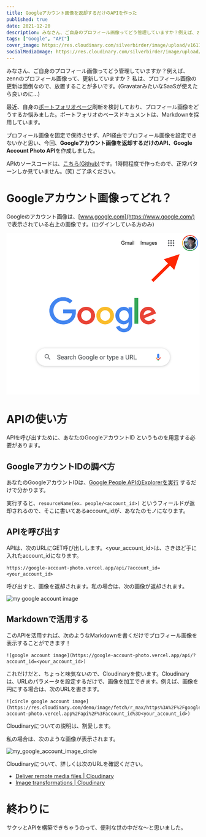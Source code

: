 ```yaml
---
title: Googleアカウント画像を返却するだけのAPIを作った
published: true
date: 2021-12-20
description: みなさん、ご自身のプロフィール画像ってどう管理していますか？例えば、zennのプロフィール画像って、更新していますか？ 私は、プロフィール画像の更新は面倒なので、放置することが多いです。(GravatarみたいなSaaSが使えたら良いのに...)
tags: ["Google", "API"]
cover_image: https://res.cloudinary.com/silverbirder/image/upload/v1611128736/silver-birder.github.io/assets/logo.png
socialMediaImage: https://res.cloudinary.com/silverbirder/image/upload/v1611128736/silver-birder.github.io/assets/logo.png
---
```


みなさん、ご自身のプロフィール画像ってどう管理していますか？例えば、zennのプロフィール画像って、更新していますか？ 私は、プロフィール画像の更新は面倒なので、放置することが多いです。(GravatarみたいなSaaSが使えたら良いのに...)

最近、自身の[ポートフォリオページ](https://silver-birder.github.io/)刷新を検討しており、プロフィール画像をどうするか悩みました。ポートフォリオのベースドキュメントは、Markdownを採用しています。

プロフィール画像を固定で保持させず、API経由でプロフィール画像を設定できないかと思い、今回、**Googleアカウント画像を返却するだけのAPI、Google Account Photo API**を作成しました。

APIのソースコードは、[こちら(Github)](https://github.com/Silver-birder/Google-Account-Photo-API)です。1時間程度で作ったので、正常パターンしか見ていません。(笑) ご了承ください。

# Googleアカウント画像ってどれ？

Googleのアカウント画像は、[www.google.com](https://www.google.com/) で表示されている右上の画像です。(ログインしている方のみ)

![Google Chrome Home Page](https://github.com/Silver-birder/Google-Account-Photo-API/blob/main/assets/i_want_to_that_image.png?raw=true)

# APIの使い方

APIを呼び出すために、あなたのGoogleアカウントID というものを用意する必要があります。

## GoogleアカウントIDの調べ方

あなたのGoogleアカウントIDは、[Google People APIのExplorerを実行](https://developers.google.com/people/api/rest/v1/people/get?apix_params=%7B%22resourceName%22%3A%22people%2Fme%22%2C%22personFields%22%3A%22photos%22%7D) するだけで分かります。

実行すると、`resourceName(ex. people/<account_id>)` というフィールドが返却されるので、そこに書いてあるaccount_idが、あなたのモノになります。

## APIを呼び出す

APIは、次のURLにGET呼び出しします。<your_account_id>は、さきほど手に入れたaccount_idになります。

```
https://google-account-photo.vercel.app/api/?account_id=<your_account_id>
```

呼び出すと、画像を返却されます。私の場合は、次の画像が返却されます。

![my google account image](https://google-account-photo.vercel.app/api/?account_id=101722346324226588907)

## Markdownで活用する

このAPIを活用すれば、次のようなMarkdownを書くだけでプロフィール画像を表示することができます！

```
![google account image](https://google-account-photo.vercel.app/api/?account_id=<your_account_id>)
```

これだけだと、ちょっと味気ないので、Cloudinaryを使います。Cloudinaryは、URLのパラメータを設定するだけで、画像を加工できます。例えば、画像を円にする場合は、次のURLを書きます。

```
![circle google account image](https://res.cloudinary.com/demo/image/fetch/r_max/https%3A%2F%2Fgoogle-account-photo.vercel.app%2Fapi%2F%3Faccount_id%3D<your_account_id>)
```

Cloudinaryについての説明は、割愛します。

私の場合は、次のような画像が表示されます。

![my_google_account_image_circle](https://res.cloudinary.com/demo/image/fetch/r_max/https%3A%2F%2Fgoogle-account-photo.vercel.app%2Fapi%2F%3Faccount_id%3D101722346324226588907)

Cloudinaryについて、詳しくは次のURLを確認ください。

* [Deliver remote media files | Cloudinary](https://cloudinary.com/documentation/fetch_remote_images)
* [Image transformations | Cloudinary](https://cloudinary.com/documentation/image_transformations)

# 終わりに

サクッとAPIを構築できちゃうのって、便利な世の中だな〜と思いました。